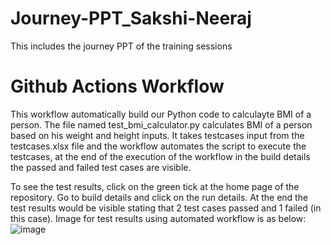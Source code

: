 # Journey-PPT_Sakshi-Neeraj
This includes the journey PPT of the training sessions


# Github Actions Workflow
This workflow automatically build our Python code to calculayte BMI of a person. 
The file named test_bmi_calculator.py calculates BMI of a person based on his weight and height inputs.
It takes testcases input from the testcases.xlsx file and the workflow automates the script to execute the testcases, at the end of the execution of the workflow in the build details the passed and failed test cases are visible. 

To see the test results, click on the green tick at the home page of the repository.
Go to build details and click on the run details.
At the end the test results would be visible stating that 2 test cases passed and 1 failed (in this case).
Image for test results using automated workflow is as below:
![image](https://github.com/user-attachments/assets/18a4a35b-256f-4e30-be1f-9da170a51a00)
